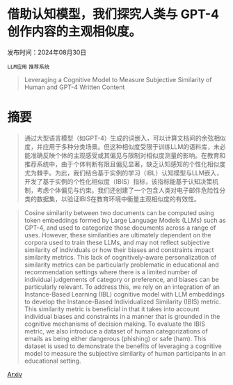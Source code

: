 # 借助认知模型，我们探究人类与 GPT-4 创作内容的主观相似度。

发布时间：2024年08月30日

`LLM应用` `推荐系统`

> Leveraging a Cognitive Model to Measure Subjective Similarity of Human and GPT-4 Written Content

# 摘要

> 通过大型语言模型（如GPT-4）生成的词嵌入，可以计算文档间的余弦相似度，并应用于多种分类场景。但这种相似度受限于训练LLM的语料库，未必能准确反映个体的主观感受或其偏见与限制对相似度测量的影响。在教育和推荐系统中，由于个体判断有限且偏见显著，缺乏认知感知的个性化相似度尤为棘手。为此，我们结合基于实例的学习（IBL）认知模型与LLM嵌入，开发了基于实例的个性化相似度（IBIS）指标，该指标能基于认知决策机制，考虑个体偏见与约束。我们还创建了一个包含人类对电子邮件危险性分类的数据集，以验证IBIS在教育环境中衡量主观相似度的有效性。

> Cosine similarity between two documents can be computed using token embeddings formed by Large Language Models (LLMs) such as GPT-4, and used to categorize those documents across a range of uses. However, these similarities are ultimately dependent on the corpora used to train these LLMs, and may not reflect subjective similarity of individuals or how their biases and constraints impact similarity metrics. This lack of cognitively-aware personalization of similarity metrics can be particularly problematic in educational and recommendation settings where there is a limited number of individual judgements of category or preference, and biases can be particularly relevant. To address this, we rely on an integration of an Instance-Based Learning (IBL) cognitive model with LLM embeddings to develop the Instance-Based Individualized Similarity (IBIS) metric. This similarity metric is beneficial in that it takes into account individual biases and constraints in a manner that is grounded in the cognitive mechanisms of decision making. To evaluate the IBIS metric, we also introduce a dataset of human categorizations of emails as being either dangerous (phishing) or safe (ham). This dataset is used to demonstrate the benefits of leveraging a cognitive model to measure the subjective similarity of human participants in an educational setting.

[Arxiv](https://arxiv.org/abs/2409.00269)